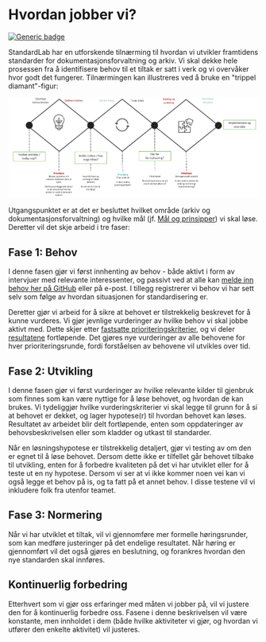 # Hvordan jobber vi?

[![Generic badge](https://img.shields.io/badge/Status-Utkast-orange.svg)](../README.md#statuser)

StandardLab har en utforskende tilnærming til hvordan vi utvikler framtidens standarder for dokumentasjonsforvaltning og arkiv. Vi skal dekke hele prosessen fra å identifisere behov til et tiltak er satt i verk og vi overvåker hvor godt det fungerer. Tilnærmingen kan illustreres ved å bruke en "trippel diamant"-figur:

![Trippel diamant-prosess for StandardLab](3d-prosess.png)

Utgangspunktet er at det er besluttet hvilket område (arkiv og dokumentasjonsforvaltning) og hvilke mål (jf. [Mål og prinsipper](maal-og-prinsipper.md)) vi skal løse. Deretter vil det skje arbeid i tre faser:

## Fase 1: Behov

I denne fasen gjør vi først innhenting av behov - både aktivt i form av intervjuer med relevante interessenter, og passivt ved at alle kan [melde inn behov her på GitHub](https://github.com/arkivverket/standardlab/issues/new?assignees=&labels=behov&template=behov.yml) eller på e-post. I tillegg registrerer vi behov vi har sett selv som følge av hvordan situasjonen for standardisering er.

Deretter gjør vi arbeid for å sikre at behovet er tilstrekkelig beskrevet for å kunne vurderes. Vi gjør jevnlige vurderinger av hvilke behov vi skal jobbe aktivt med. Dette skjer etter [fastsatte prioriteringskriterier](prioriteringskriterier.md), og vi deler [resultatene](veikart.md) fortløpende. Det gjøres nye vurderinger av alle behovene for hver prioriteringsrunde, fordi forståelsen av behovene vil utvikles over tid.

## Fase 2: Utvikling

I denne fasen gjør vi først vurderinger av hvilke relevante kilder til gjenbruk som finnes som kan være nyttige for å løse behovet, og hvordan de kan brukes. Vi tydeliggjør hvilke vurderingskriterier vi skal legge til grunn for å si at behovet er dekket, og lager hypotese(r) til hvordan behovet kan løses. Resultatet av arbeidet blir delt fortløpende, enten som oppdateringer av behovsbeskrivelsen eller som kladder og utkast til standarder.

Når en løsningshypotese er tilstrekkelig detaljert, gjør vi testing av om den er egnet til å løse behovet. Dersom dette ikke er tilfellet går behovet tilbake til utvikling, enten for å forbedre kvaliteten på det vi har utviklet eller for å teste ut en ny hypotese. Dersom vi ser at vi ikke kommer noen vei kan vi også legge et behov på is, og ta fatt på et annet behov. I disse testene vil vi inkludere folk fra utenfor teamet.

## Fase 3: Normering

Når vi har utviklet et tiltak, vil vi gjennomføre mer formelle høringsrunder, som kan medføre justeringer på det endelige resultatet. Når høring er gjennomført vil det også gjøres en beslutning, og forankres hvordan den nye standarden skal innføres.

## Kontinuerlig forbedring

Etterhvert som vi gjør oss erfaringer med måten vi jobber på, vil vi justere den for å kontinuerlig forbedre oss. Fasene i denne beskrivelsen vil være konstante, men innholdet i dem (både hvilke aktiviteter vi gjør, og hvordan vi utfører den enkelte aktivitet) vil justeres.